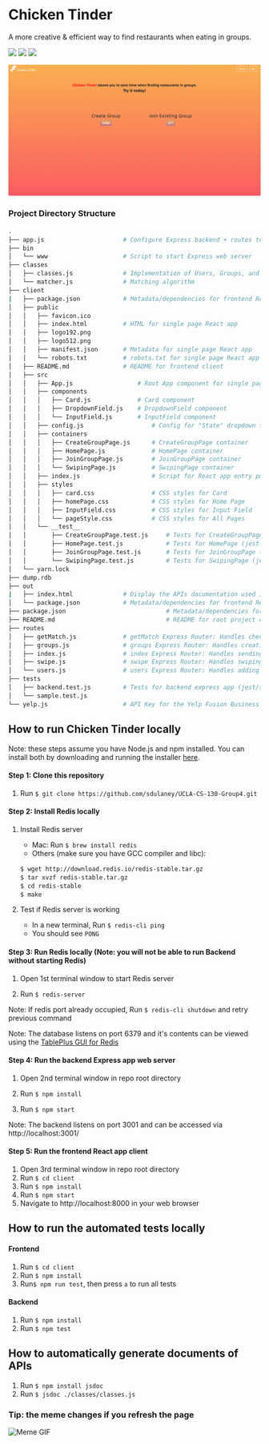 # Chicken Tinder

A more creative & efficient way to find restaurants when eating in groups.

<p float="left">
    <img src="https://img.shields.io/static/v1?label=Made%20with&message=Node.js%20and%20Express&style=flat&logo=node.js" width="250" />
    <img src="https://img.shields.io/static/v1?label=Made%20with&message=Redis&style=flat&logo=redis" width="150" />
    <img src="https://img.shields.io/static/v1?label=Made%20with&message=React&style=flat&logo=react" width="150" /> 
</p>

![Home Page](homepage.png)

### Project Directory Structure

```bash
.
├── app.js                      # Configure Express backend + routes to add seed data
├── bin
│   └── www                     # Script to start Express web server
├── classes
│   ├── classes.js              # Implementation of Users, Groups, and Restaurants classes
│   └── matcher.js              # Matching algorithm
├── client
|   ├── package.json            # Metadata/dependencies for frontend React app
│   ├── public
│   │   ├── favicon.ico
│   │   ├── index.html          # HTML for single page React app
│   │   ├── logo192.png
│   │   ├── logo512.png
│   │   ├── manifest.json       # Metadata for single page React app
│   │   └── robots.txt          # robots.txt for single page React app
│   ├── README.md               # README for frontend client
│   ├── src
│   │   ├── App.js                  # Root App component for single page React app
│   │   ├── components
│   │   │   ├── Card.js             # Card component
│   │   │   ├── DropdownField.js    # DropdownField component
│   │   │   └── InputField.js       # InputField component
│   │   ├── config.js                   # Config for "State" dropdown field options
│   │   ├── containers
│   │   │   ├── CreateGroupPage.js      # CreateGroupPage container
│   │   │   ├── HomePage.js             # HomePage container
│   │   │   ├── JoinGroupPage.js        # JoinGroupPage container
│   │   │   └── SwipingPage.js          # SwipingPage container
│   │   ├── index.js                    # Script for React app entry point
│   │   ├── styles
│   │   │   ├── card.css                # CSS styles for Card
│   │   │   ├── homePage.css            # CSS styles for Home Page
│   │   │   ├── InputField.css          # CSS styles for Input Field
│   │   │   └── pageStyle.css           # CSS styles for All Pages
│   │   └── __test__
│   │       ├── CreateGroupPage.test.js     # Tests for CreateGroupPage (jest-dom)
│   │       ├── HomePage.test.js            # Tests for HomePage (jest-dom)
│   │       ├── JoinGroupPage.test.js       # Tests for JoinGroupPage (jest-dom)
│   │       └── SwipingPage.test.js         # Tests for SwipingPage (jest-dom)
│   └── yarn.lock
├── dump.rdb
├── out
|   ├── index.html              # Display the APIs documentation used in Backend. Open the file with browser
│   └── package.json            # Metadata/dependencies for frontend React app
├── package.json                            # Metadata/dependencies for backend Express app
├── README.md                               # README for root project directory
├── routes
│   ├── getMatch.js             # getMatch Express Router: Handles checking for match
│   ├── groups.js               # groups Express Router: Handles creating group, Yelp API query
│   ├── index.js                # index Express Router: Handles sending React app on index route
│   ├── swipe.js                # swipe Express Router: Handles swiping on a restaurant
│   └── users.js                # users Express Router: Handles adding user to a group
├── tests
│   ├── backend.test.js         # Tests for backend express app (jest/supertest)
│   └── sample.test.js
└── yelp.js                     # API Key for the Yelp Fusion Business Search API
```

## How to run Chicken Tinder locally

Note: these steps assume you have Node.js and npm installed. You can install both by downloading and running the installer [here](https://nodejs.org/en/download/).

#### Step 1: Clone this repository

1. Run `$ git clone https://github.com/sdulaney/UCLA-CS-130-Group4.git`

#### Step 2: Install Redis locally

1. Install Redis server

   - Mac:
     Run `$ brew install redis`
   - Others (make sure you have GCC compiler and libc):

   ```sh
   $ wget http://download.redis.io/redis-stable.tar.gz
   $ tar xvzf redis-stable.tar.gz
   $ cd redis-stable
   $ make
   ```

2. Test if Redis server is working
   - In a new terminal, Run `$ redis-cli ping`
   - You should see `PONG`

#### Step 3: Run Redis locally (Note: you will not be able to run Backend without starting Redis)

1. Open 1st terminal window to start Redis server

2. Run `$ redis-server`

Note: If redis port already occupied, Run `$ redis-cli shutdown` and retry previous command

Note: The database listens on port 6379 and it's contents can be viewed using the [TablePlus GUI for Redis](https://tableplus.com/)

#### Step 4: Run the backend Express app web server

1. Open 2nd terminal window in repo root directory

2. Run `$ npm install`
3. Run `$ npm start`

Note: The backend listens on port 3001 and can be accessed via http://localhost:3001/

#### Step 5: Run the frontend React app client

1. Open 3rd terminal window in repo root directory
2. Run `$ cd client`
3. Run `$ npm install`
4. Run `$ npm start`
5. Navigate to http://localhost:8000 in your web browser

## How to run the automated tests locally

#### Frontend

1. Run `$ cd client`
2. Run `$ npm install`
3. Run`$ npm run test`, then press `a` to run all tests

#### Backend

1. Run `$ npm install`
2. Run `$ npm test`

## How to automatically generate documents of APIs

1. Run `$ npm install jsdoc`
2. Run `$ jsdoc ./classes/classes.js `

<div align="left">
 <h3 align="left">Tip: the meme changes if you refresh the page</h1>
 <img src="https://random-memer.herokuapp.com/" width="400" alt="Meme GIF">
</div>
